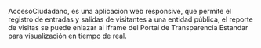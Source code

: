 AccesoCiudadano, es una aplicacion web responsive, que permite el registro de entradas y salidas de visitantes a una entidad pública, el reporte de visitas se puede enlazar al iframe del Portal de Transparencia Estandar
para visualización en tiempo de real.
